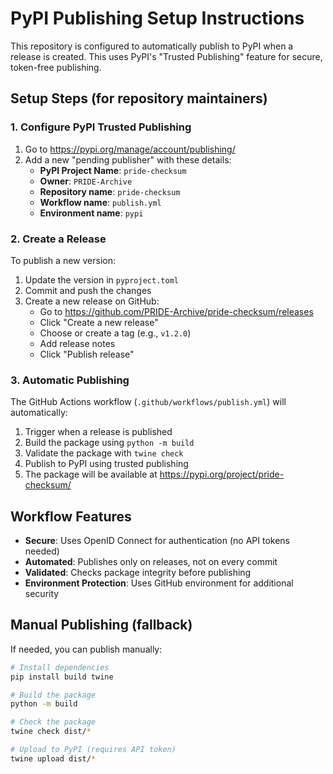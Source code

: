 # PyPI Publishing Setup Instructions

This repository is configured to automatically publish to PyPI when a release is created. This uses PyPI's "Trusted Publishing" feature for secure, token-free publishing.

## Setup Steps (for repository maintainers)

### 1. Configure PyPI Trusted Publishing

1. Go to https://pypi.org/manage/account/publishing/
2. Add a new "pending publisher" with these details:
   - **PyPI Project Name**: `pride-checksum`
   - **Owner**: `PRIDE-Archive`
   - **Repository name**: `pride-checksum`
   - **Workflow name**: `publish.yml`
   - **Environment name**: `pypi`

### 2. Create a Release

To publish a new version:

1. Update the version in `pyproject.toml`
2. Commit and push the changes
3. Create a new release on GitHub:
   - Go to https://github.com/PRIDE-Archive/pride-checksum/releases
   - Click "Create a new release"
   - Choose or create a tag (e.g., `v1.2.0`)
   - Add release notes
   - Click "Publish release"

### 3. Automatic Publishing

The GitHub Actions workflow (`.github/workflows/publish.yml`) will automatically:

1. Trigger when a release is published
2. Build the package using `python -m build`
3. Validate the package with `twine check`
4. Publish to PyPI using trusted publishing
5. The package will be available at https://pypi.org/project/pride-checksum/

## Workflow Features

- **Secure**: Uses OpenID Connect for authentication (no API tokens needed)
- **Automated**: Publishes only on releases, not on every commit
- **Validated**: Checks package integrity before publishing
- **Environment Protection**: Uses GitHub environment for additional security

## Manual Publishing (fallback)

If needed, you can publish manually:

```bash
# Install dependencies
pip install build twine

# Build the package
python -m build

# Check the package
twine check dist/*

# Upload to PyPI (requires API token)
twine upload dist/*
```